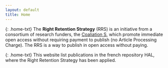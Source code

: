 ```yaml
---
layout: default
title: Home
---
```


{: .home-txt}
The **Right Retention Strategy** (RRS) is an initiative from a consortium of research funders, the [Coaliation S](https://www.coalition-s.org/), which promote immediate open access without requiring payment to publish (no Article Processing Charge). The RRS is a way to publish in open access without paying.

{: .home-txt}
This website list publications in the french repository HAL, where the Right Retention Strategy has been applied.


<!-- *[RRS]: Right Retention Strategy
 -->